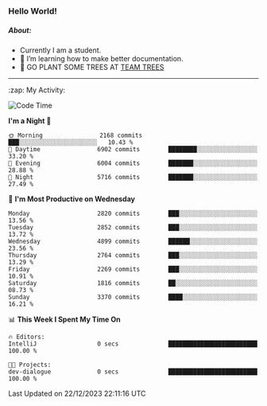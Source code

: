 ### Hello World!

##### About:
- Currently I am a student.
- 🌱 I’m learning how to make better documentation.
- 🌱 GO PLANT SOME TREES AT [TEAM TREES](https://teamtrees.org/)

---
  <summary>:zap: My Activity:</summary>
  
<!--START_SECTION:waka-->
![Code Time](http://img.shields.io/badge/Code%20Time-1%2C267%20hrs%2050%20mins-blue)

**I'm a Night 🦉** 

```text
🌞 Morning                2168 commits        ███░░░░░░░░░░░░░░░░░░░░░░   10.43 % 
🌆 Daytime                6902 commits        ████████░░░░░░░░░░░░░░░░░   33.20 % 
🌃 Evening                6004 commits        ███████░░░░░░░░░░░░░░░░░░   28.88 % 
🌙 Night                  5716 commits        ███████░░░░░░░░░░░░░░░░░░   27.49 % 
```
📅 **I'm Most Productive on Wednesday** 

```text
Monday                   2820 commits        ███░░░░░░░░░░░░░░░░░░░░░░   13.56 % 
Tuesday                  2852 commits        ███░░░░░░░░░░░░░░░░░░░░░░   13.72 % 
Wednesday                4899 commits        ██████░░░░░░░░░░░░░░░░░░░   23.56 % 
Thursday                 2764 commits        ███░░░░░░░░░░░░░░░░░░░░░░   13.29 % 
Friday                   2269 commits        ███░░░░░░░░░░░░░░░░░░░░░░   10.91 % 
Saturday                 1816 commits        ██░░░░░░░░░░░░░░░░░░░░░░░   08.73 % 
Sunday                   3370 commits        ████░░░░░░░░░░░░░░░░░░░░░   16.21 % 
```


📊 **This Week I Spent My Time On** 

```text
🔥 Editors: 
IntelliJ                 0 secs              █████████████████████████   100.00 % 

🐱‍💻 Projects: 
dev-dialogue             0 secs              █████████████████████████   100.00 % 
```


 Last Updated on 22/12/2023 22:11:16 UTC
<!--END_SECTION:waka-->
